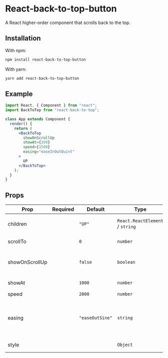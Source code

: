 # React-back-to-top-button

A React higher-order component that scrolls back to the top.

## Installation

With npm:

```sh
npm install react-back-to-top-button
```

With yarn:

```sh
yarn add react-back-to-top-button
```

## Example

```jsx
import React, { Component } from "react";
import BackToTop from "react-back-to-top";

class App extends Component {
  render() {
    return (
      <BackToTop
        showOnScrollUp
        showAt={100}
        speed={1500}
        easing="easeInOutQuint"
      >
        UP
      </BackToTop>
    );
  }
}
```

## Props

| Prop           | Required | Default         | Type                            | Description                                                                       |
| -------------- | -------- | --------------- | ------------------------------- | --------------------------------------------------------------------------------- |
| children       |          | `"UP"`          | `React.ReactElement` / `string` | content of the back to top component                                              |
| scrollTo       |          | `0`             | `number`                        | scroll a certain position on click                                                |
| showOnScrollUp |          | `false`         | `boolean`                       | show the back to top button only when the user scrolls up.                        |
| showAt         |          | `1000`          | `number`                        | show the button at y position                                                     |
| speed          |          | `2000`          | `number`                        | scrolling speed                                                                   |
| easing         |          | `"easeOutSine"` | `string`                        | scroll timing function. Options: "easeOutSine", "easeInOutSine", "easeInOutQuint" |
| style          |          |                 | `Object`                        | style of the floating button.                                                     |
